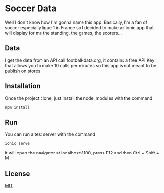 # Soccer Data
Well I don't know how I'm gonna name this app.
Basically, I'm a fan of soccer especially ligue 1 in France so I decided to make an ionic app that will display for me the standing, the games, the scorers...

## Data
I get the data from an API call football-data.org, it contains a free API Key that allows you to make 10 calls per minutes so this app is not meant to be publish on stores

## Installation 
Once the project clone, just install the node_modules with the command 
```bash
npm install
```

## Run 
You can run a test server with the command
```bash
ionic serve
```
it will open the navigator at localhost:8100, press F12 and then Ctrl + Shift + M

## License
[MIT](https://gitlab.com/S_Mollet/rank-football/-/blob/master/LICENSE)